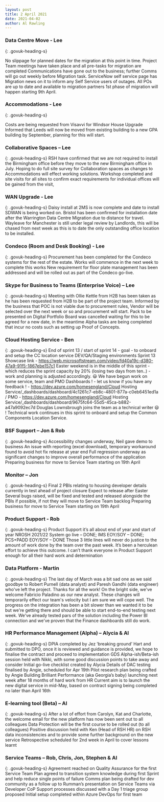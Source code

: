 ```yaml
---
layout: post
title: 2 April 2021
date: 2021-04-02
author: Al Rawling
---
```

### Data Centre Move - Lee
{: .govuk-heading-s}

No slippage for planned dates for the migration at this point in time.
Project Team meetings have taken place and all pre-tasks for migration are completed
Communications have gone out to the business; further Comms will go out weekly before Migration task.
ServiceNow self service page has Migration news on it to inform any Self Service users of outages.
All POs are up to date and available to migration partners
1st phase of migration will happen starting 9th April.


### Accommodations - Lee
{: .govuk-heading-s}

Costs are being requested from Visavvi for Windsor House Upgrade
Informed that Leeds will now be moved from existing building to a new GPA building by September, planning for this will start.


### Collaborative Spaces – Lee
{: .govuk-heading-s}
RSH have confirmed that we are not required to install the Birmingham office before they move to the new Birmingham office in July.
Hoping to do full site survey for Collaboration spaces as changes to Accommodations will effect working solutions.
Workshop completed and site visits for all sites to confirm exact requirements for individual offices will be gained from the visit,


### WAN Upgrade - Lee
{: .govuk-heading-s}
Daisy install at 2MS is now complete and date to install SDWAN is being worked on.
Bristol has been confirmed for installation date after the Warrington Data Centre Migration due to distance for travel.
Wayleave for Manchester is still under legal review by Landlords, this will be chased from next week as this is to date the only outstanding office location to be installed.


### Condeco (Room and Desk Booking) - Lee
{: .govuk-heading-s}
Procurement has been completed for the Condeco systems for the rest of the estate. Works will commence in the next week to complete this works
New requirement for floor plate management has been addressed and will be rolled out as part of the Condeco go-live.


### Skype for Business to Teams (Enterprise Voice) – Lee
{: .govuk-heading-s}
Meeting with Ollie Kettle from H2B has been taken as he has been requested from H2B to be part of the project team.
Informed by the business that POC is not viable due to procurement rules, Vendor will be selected over the next week or so and procurement will start.
Pack to be presented on Digital Portfolio Board was cancelled waiting for this to be agreed for a new date, in the meantime Alpha tasks are being completed that incur no costs such as setting up Proof of Concepts.


### Cloud Hosting Service - Ben
{: .govuk-heading-s}
End of sprint 13 / start of sprint 14 - goal - to onboard and setup the CC location service DEV/QA/Staging environments
Sprint 13 Showcase link - https://web.microsoftstream.com/video/fd40a19c-d380-47a9-91f5-1867ebe157c1
Easter weekend is in the middle of this sprint - which reduces the sprint capacity by 20% (losing two days from ten..) - work and planning is adjusted accordingly. 😃
We have begun work on some service, team and PMO Dashboards ! - let us know if you have any feedback ! - https://dev.azure.com/homesengland/Cloud Hosting Service/_dashboards/dashboard/4c1261c7-eb8c-4801-877a-c0eb6451ed1a / PMO - https://dev.azure.com/homesengland/Cloud Hosting Service/_dashboards/dashboard/9675fc64-55d5-45ca-b882-a47a9092ec7d
Douglas Lownsbrough joins the team as a technical writer 😃 !
Technical work continues in this sprint to onboard and setup the Common Components Location Service.


### BSF Support – Jon & Rob
{: .govuk-heading-s}
Accessibility changes underway, Neil gave demo to business
An issue with reporting (excel download), temporary workaround found to avoid hot fix release at year end
Full regression underway as significant changes to improve overall performance of the application
Preparing business for move to Service Team starting on 19th April


### Monitor – Jon
{: .govuk-heading-s}
Final 2 PBIs relating to housing developer details currently in test ahead of project closure
Expect to release after Easter
Several bugs raised, will be fixed and tested and released alongside the PBIs if possible, if not they will move to Service Team backlog
Preparing business for move to Service Team starting on 19th April


### Product Support - Rob
{: .govuk-heading-s}
Product Support it’s all about end of year and start of year
NROSH 2021/22 System go live – DONE; IMS EOY/SOY – DONE; PCS+PADD EOY/SOY – DONE
Those 3 little lines will never do justice to the amount of work done by the team over the past week. It’s been a herculean effort to achieve this outcome. I can’t thank everyone in Product Support enough for all their hard work and determination


### Data Platform - Martin
{: .govuk-heading-s}
The last day of March was a bit sad one as we said goodbye to Robert Purnell (data analyst) and Paresh Gandhi (data engineer) who've left the project. Thanks for all the work! On the bright side, we've welcome Fabricio Paladino as our new analyst. These changes will temporarily effect our team's velocity but I am sure we will cope well.
The progress on the integration has been a bit slower than we wanted it to be but we're getting there and should be able to start end-to-end testing next week. We've already tested pars of the solution including the Power BI connection and we've proven that the Finance dashboards still do work.


### HR Performance Management (Alpha) – Alycia & Al
{: .govuk-heading-s}
DPIA completed by Jez ‘breaking ground’ Hart and submitted to DPO, once it is reviewed and guidance is provided, we hope to finalise the contract and proceed to implementation
GDS Alpha-ish/Beta-ish session held with Nikki, with some good discussion points to take away and consider
Initial go-live checklist created by Alycia
Details of DAC testing finalised by Angie, scheduled for Apr 19th
Pilot research plan being crafted by Angie
Building Brilliant Performance (aka Georgia’s baby) launching next week after 18 months of hard work from HR
Current aim is to launch the new digital service in mid-May, based on contract signing being completed no later than April 16th


### E-learning tool (Beta) – Al
{: .govuk-heading-s}
After a lot of effort from Carolyn, Kat and Charlotte, the welcome email for the new platform has now been sent out to all colleagues
Data Protection will be the first course to be rolled out (to all colleagues)
Positive discussion held with Ken (Head of RSH HR) on RSH data inconsistencies and to provide some further background on the new service
Retrospective scheduled for 2nd week in April to cover lessons learnt
​​​​​​​

### Service Teams – Rob, Chris, Jon, Stephen & Al
{: .govuk-heading-s}
Agreement reached on Quality Assurance for the first Service Team
Plan agreed to transition system knowledge during first Sprint and help reduce single points of failure
Comms plan being drafted for dev community as a follow up to Rumman’s presentation on Service Teams via Developer CoP
Support processes discussed with a Day 1 triage group proposed
Initial setup completed within Azure DevOps for first team
